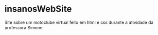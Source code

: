 # insanosWebSite
Site sobre um motoclube virtual feito em html e css durante a atividade da professora Simone
